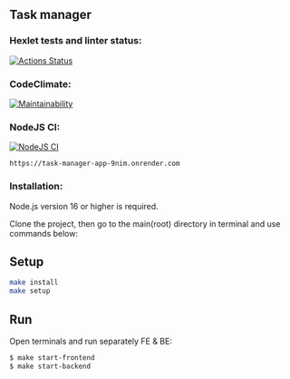 ## Task manager

### Hexlet tests and linter status:
[![Actions Status](https://github.com/Activx-nV/backend-project-6/workflows/hexlet-check/badge.svg)](https://github.com/Activx-nV/backend-project-6/actions)

### CodeClimate:
[![Maintainability](https://api.codeclimate.com/v1/badges/702f898eafb30e199123/maintainability)](https://codeclimate.com/github/Activx-nV/backend-project-6/maintainability)

### NodeJS CI:
[![NodeJS CI](https://github.com/Activx-nV/backend-project-6/actions/workflows/nodejs-ci.yml/badge.svg)](https://github.com/Activx-nV/backend-project-6/actions/workflows/nodejs-ci.yml)

``
https://task-manager-app-9nim.onrender.com
``


### Installation:
Node.js version 16 or higher is required.

Clone the project, then go to the main(root) directory in terminal and use commands below:

## Setup

```bash
make install
make setup
```

## Run
Open terminals and run separately FE & BE:
```bash
$ make start-frontend
$ make start-backend
```
